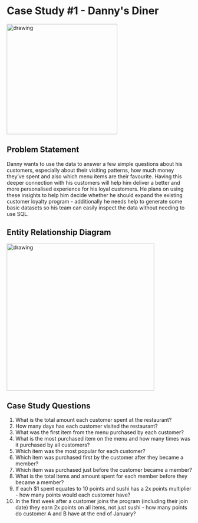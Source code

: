 
# Case Study #1 - Danny's Diner
<img src="https://user-images.githubusercontent.com/11831222/133180078-9e953a32-ebd1-4e7b-9cf5-3f899b63216e.png" alt="drawing" style="width:300px;"/>
 
## Problem Statement
Danny wants to use the data to answer a few simple questions about his customers, especially about their visiting patterns, how much money they’ve spent and also which menu items are their favourite. Having this deeper connection with his customers will help him deliver a better and more personalised experience for his loyal customers.
He plans on using these insights to help him decide whether he should expand the existing customer loyalty program - additionally he needs help to generate some basic datasets so his team can easily inspect the data without needing to use SQL.

## Entity Relationship Diagram
<img src="https://user-images.githubusercontent.com/11831222/133181280-6eb2ab88-29bc-4990-96de-2888426f16c3.png" alt="drawing" style="width:400px;"/>

 
## Case Study Questions
1.	What is the total amount each customer spent at the restaurant?
2.	How many days has each customer visited the restaurant?
3.	What was the first item from the menu purchased by each customer?
4.	What is the most purchased item on the menu and how many times was it purchased by all customers?
5.	Which item was the most popular for each customer?
6.	Which item was purchased first by the customer after they became a member?
7.	Which item was purchased just before the customer became a member?
8.	What is the total items and amount spent for each member before they became a member?
9.	If each $1 spent equates to 10 points and sushi has a 2x points multiplier - how many points would each customer have?
10.	In the first week after a customer joins the program (including their join date) they earn 2x points on all items, not just sushi - how many points do customer A and B have at the end of January?
